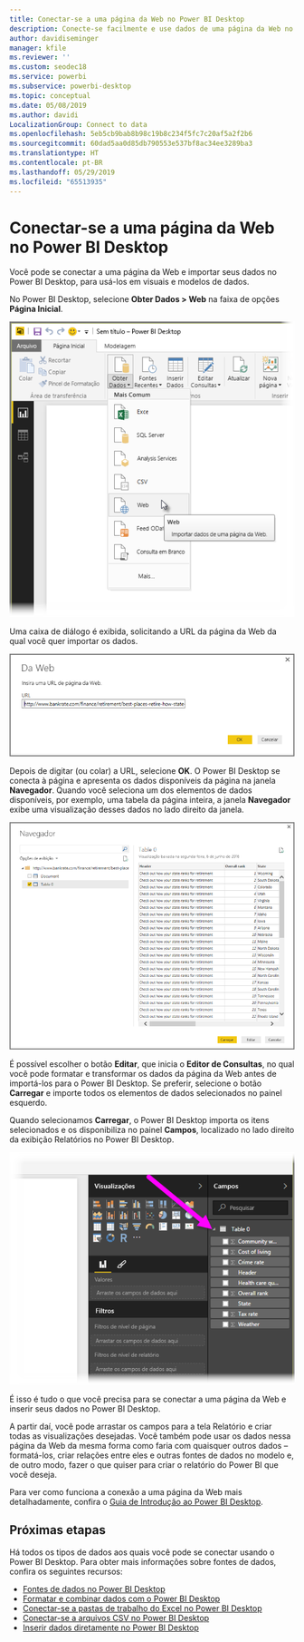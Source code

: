 ```yaml
---
title: Conectar-se a uma página da Web no Power BI Desktop
description: Conecte-se facilmente e use dados de uma página da Web no Power BI Desktop
author: davidiseminger
manager: kfile
ms.reviewer: ''
ms.custom: seodec18
ms.service: powerbi
ms.subservice: powerbi-desktop
ms.topic: conceptual
ms.date: 05/08/2019
ms.author: davidi
LocalizationGroup: Connect to data
ms.openlocfilehash: 5eb5cb9bab8b98c19b8c234f5fc7c20af5a2f2b6
ms.sourcegitcommit: 60dad5aa0d85db790553e537bf8ac34ee3289ba3
ms.translationtype: HT
ms.contentlocale: pt-BR
ms.lasthandoff: 05/29/2019
ms.locfileid: "65513935"
---
```

# <a name="connect-to-a-web-page-from-power-bi-desktop"></a>Conectar-se a uma página da Web no Power BI Desktop
Você pode se conectar a uma página da Web e importar seus dados no Power BI Desktop, para usá-los em visuais e modelos de dados.

No Power BI Desktop, selecione **Obter Dados > Web** na faixa de opções **Página Inicial**.

![](media/desktop-connect-to-web/connect-to-web_1.png)

Uma caixa de diálogo é exibida, solicitando a URL da página da Web da qual você quer importar os dados.

![](media/desktop-connect-to-web/connect-to-web_2.png)

Depois de digitar (ou colar) a URL, selecione **OK**. O Power BI Desktop se conecta à página e apresenta os dados disponíveis da página na janela **Navegador**. Quando você seleciona um dos elementos de dados disponíveis, por exemplo, uma tabela da página inteira, a janela **Navegador** exibe uma visualização desses dados no lado direito da janela.

![](media/desktop-connect-to-web/connect-to-web_3.png)

É possível escolher o botão **Editar**, que inicia o **Editor de Consultas**, no qual você pode formatar e transformar os dados da página da Web antes de importá-los para o Power BI Desktop. Se preferir, selecione o botão **Carregar** e importe todos os elementos de dados selecionados no painel esquerdo.

Quando selecionamos **Carregar**, o Power BI Desktop importa os itens selecionados e os disponibiliza no painel **Campos**, localizado no lado direito da exibição Relatórios no Power BI Desktop.

![](media/desktop-connect-to-web/connect-to-web_4.png)

É isso é tudo o que você precisa para se conectar a uma página da Web e inserir seus dados no Power BI Desktop.

A partir daí, você pode arrastar os campos para a tela Relatório e criar todas as visualizações desejadas. Você também pode usar os dados nessa página da Web da mesma forma como faria com quaisquer outros dados – formatá-los, criar relações entre eles e outras fontes de dados no modelo e, de outro modo, fazer o que quiser para criar o relatório do Power BI que você deseja.

Para ver como funciona a conexão a uma página da Web mais detalhadamente, confira o [Guia de Introdução ao Power BI Desktop](desktop-getting-started.md).

## <a name="next-steps"></a>Próximas etapas
Há todos os tipos de dados aos quais você pode se conectar usando o Power BI Desktop. Para obter mais informações sobre fontes de dados, confira os seguintes recursos:

* [Fontes de dados no Power BI Desktop](desktop-data-sources.md)
* [Formatar e combinar dados com o Power BI Desktop](desktop-shape-and-combine-data.md)
* [Conectar-se a pastas de trabalho do Excel no Power BI Desktop](desktop-connect-excel.md)   
* [Conectar-se a arquivos CSV no Power BI Desktop](desktop-connect-csv.md)   
* [Inserir dados diretamente no Power BI Desktop](desktop-enter-data-directly-into-desktop.md)   

